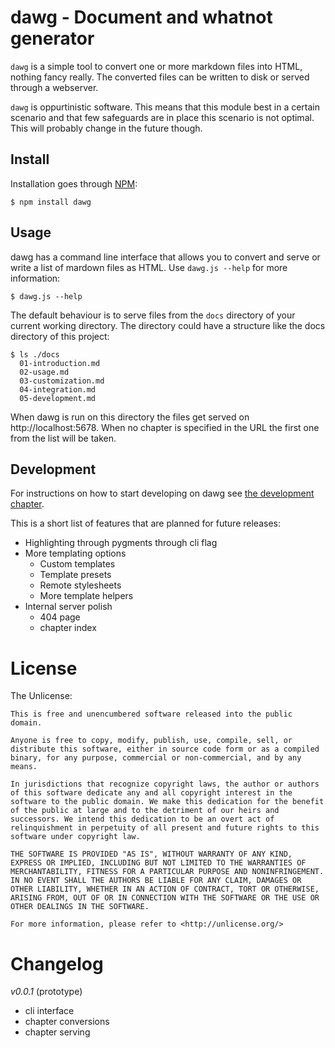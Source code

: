 # dawg - Document and whatnot generator

`dawg` is a simple tool to convert one or more markdown files into HTML, nothing fancy really. The converted files can be written to disk or served through a webserver.

`dawg` is oppurtinistic software. This means that this module best in a certain scenario and that few safeguards are in place this scenario is not optimal. This will probably change in the future though.

## Install

Installation goes through [NPM](http://npmjs.org):

```
$ npm install dawg
```

## Usage

dawg has a command line interface that allows you to convert and serve or write a list of mardown files as HTML. Use `dawg.js --help` for more information:

```
$ dawg.js --help
```

The default behaviour is to serve files from the `docs` directory of your current working directory. The directory could have a structure like the docs directory of this project:

```
$ ls ./docs
  01-introduction.md
  02-usage.md
  03-customization.md
  04-integration.md
  05-development.md
```

When dawg is run on this directory the files get served on http://localhost:5678. When no chapter is specified in the
URL the first one from the list will be taken.

## Development

For instructions on how to start developing on dawg see [the development chapter](docs/05-development.md).

This is a short list of features that are planned for future releases:

- Highlighting through pygments through cli flag
- More templating options
  - Custom templates
  - Template presets
  - Remote stylesheets
  - More template helpers
- Internal server polish
  - 404 page
  - chapter index

# License

The Unlicense:

    This is free and unencumbered software released into the public domain.

    Anyone is free to copy, modify, publish, use, compile, sell, or
    distribute this software, either in source code form or as a compiled
    binary, for any purpose, commercial or non-commercial, and by any
    means.

    In jurisdictions that recognize copyright laws, the author or authors
    of this software dedicate any and all copyright interest in the
    software to the public domain. We make this dedication for the benefit
    of the public at large and to the detriment of our heirs and
    successors. We intend this dedication to be an overt act of
    relinquishment in perpetuity of all present and future rights to this
    software under copyright law.

    THE SOFTWARE IS PROVIDED "AS IS", WITHOUT WARRANTY OF ANY KIND,
    EXPRESS OR IMPLIED, INCLUDING BUT NOT LIMITED TO THE WARRANTIES OF
    MERCHANTABILITY, FITNESS FOR A PARTICULAR PURPOSE AND NONINFRINGEMENT.
    IN NO EVENT SHALL THE AUTHORS BE LIABLE FOR ANY CLAIM, DAMAGES OR
    OTHER LIABILITY, WHETHER IN AN ACTION OF CONTRACT, TORT OR OTHERWISE,
    ARISING FROM, OUT OF OR IN CONNECTION WITH THE SOFTWARE OR THE USE OR
    OTHER DEALINGS IN THE SOFTWARE.

    For more information, please refer to <http://unlicense.org/>

# Changelog

_v0.0.1_ (prototype)

- cli interface
- chapter conversions
- chapter serving
